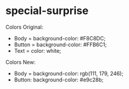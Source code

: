 # special-surprise

Colors Original:
- Body = background-color: #F8C8DC;
- Button = background-color: #FFB6C1;
- Text = color: white;

Colors New:
- Body = 
    background-color: rgb(111, 179, 246);
- Button: background-color: #e9c28b;
